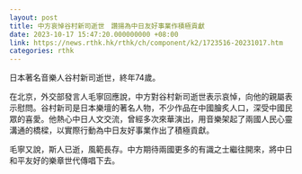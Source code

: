 ```yaml
---
layout: post
title: 中方哀悼谷村新司逝世　讚揚為中日友好事業作積極貢獻
date: 2023-10-17 15:47:20.000000000 +08:00
link: https://news.rthk.hk/rthk/ch/component/k2/1723516-20231017.htm
categories: rthk
---
```


日本著名音樂人谷村新司逝世，終年74歲。

在北京，外交部發言人毛寧回應說，中方對谷村新司逝世表示哀悼，向他的親屬表示慰問。谷村新司是日本樂壇的著名人物，不少作品在中國膾炙人口，深受中國民眾的喜愛。他熱心中日人文交流，曾經多次來華演出，用音樂架起了兩國人民心靈溝通的橋樑，以實際行動為中日友好事業作出了積極貢獻。

毛寧又說，斯人已逝，風範長存。中方期待兩國更多的有識之士繼往開來，將中日和平友好的樂章世代傳唱下去。
